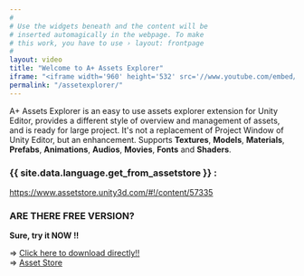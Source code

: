 ```yaml
---
#
# Use the widgets beneath and the content will be
# inserted automagically in the webpage. To make
# this work, you have to use › layout: frontpage
#
layout: video
title: "Welcome to A+ Assets Explorer"
iframe: "<iframe width='960' height='532' src='//www.youtube.com/embed/gutPZcCU2fA' frameborder='0' allowfullscreen></iframe>"
permalink: "/assetexplorer/"
---
```


A+ Assets Explorer is an easy to use assets explorer extension for Unity Editor, provides a different style of overview and management of assets, and is ready for large project. It's not a replacement of Project Window of Unity Editor, but an enhancement. Supports __Textures__, __Models__, __Materials__, __Prefabs__, __Animations__, __Audios__, __Movies__, __Fonts__ and __Shaders__.

### {{ site.data.language.get_from_assetstore }} :
<https://www.assetstore.unity3d.com/#!/content/57335>

### ARE THERE FREE VERSION?

__Sure, try it NOW !!__

=> [Click here to download directly!!](http://www.amlovey.com/assets/packages/A+%20Assets%20Explorer%20Free.unitypackage) <br>
=> [Asset Store](https://www.assetstore.unity3d.com/en/#!/content/68761)


